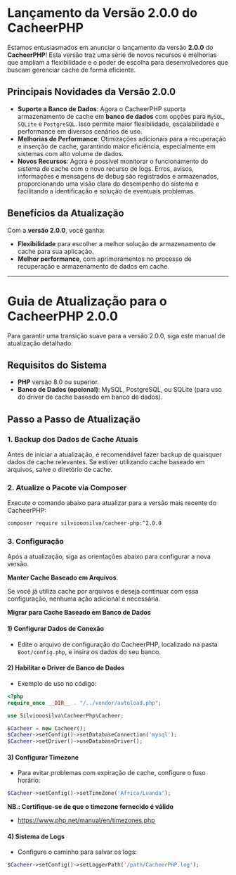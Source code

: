 # Lançamento da Versão 2.0.0 do CacheerPHP

Estamos entusiasmados em anunciar o lançamento da versão **2.0.0** do **CacheerPHP**! Esta versão traz uma série de novos recursos e melhorias que ampliam a flexibilidade e o poder de escolha para desenvolvedores que buscam gerenciar cache de forma eficiente.

## Principais Novidades da Versão 2.0.0

- **Suporte a Banco de Dados**: Agora o CacheerPHP suporta armazenamento de cache em **banco de dados** com opções para `MySQL`, `SQLite` e `PostgreSQL`. Isso permite maior flexibilidade, escalabilidade e performance em diversos cenários de uso.
- **Melhorias de Performance**: Otimizações adicionais para a recuperação e inserção de cache, garantindo maior eficiência, especialmente em sistemas com alto volume de dados.
- **Novos Recursos**: Agora é possível monitorar o funcionamento do sistema de cache com o novo recurso de logs. Erros, avisos, informações e mensagens de debug são registrados e armazenados, proporcionando uma visão clara do desempenho do sistema e facilitando a identificação e solução de eventuais problemas.

## Benefícios da Atualização

Com a **versão 2.0.0**, você ganha:

- **Flexibilidade** para escolher a melhor solução de armazenamento de cache para sua aplicação.
- **Melhor performance**, com aprimoramentos no processo de recuperação e armazenamento de dados em cache.

---

# Guia de Atualização para o CacheerPHP 2.0.0

Para garantir uma transição suave para a versão 2.0.0, siga este manual de atualização detalhado.

## Requisitos do Sistema

- **PHP** versão 8.0 ou superior.
- **Banco de Dados (opcional)**: MySQL, PostgreSQL, ou SQLite (para uso do driver de cache baseado em banco de dados).

## Passo a Passo de Atualização

### 1. Backup dos Dados de Cache Atuais

Antes de iniciar a atualização, é recomendável fazer backup de quaisquer dados de cache relevantes. Se estiver utilizando cache baseado em arquivos, salve o diretório de cache.

### 2. Atualize o Pacote via Composer

Execute o comando abaixo para atualizar para a versão mais recente do CacheerPHP:

```bash
composer require silviooosilva/cacheer-php:^2.0.0
```

### 3. Configuração
Após a atualização, siga as orientações abaixo para configurar a nova versão.

**Manter Cache Baseado em Arquivos**.

Se você já utiliza cache por arquivos e deseja continuar com essa configuração, nenhuma ação adicional é necessária.

**Migrar para Cache Baseado em Banco de Dados**

#### 1) Configurar Dados de Conexão

- Edite o arquivo de configuração do CacheerPHP, localizado na pasta ```Boot/config.php```, e insira os dados do seu banco.

#### 2) Habilitar o Driver de Banco de Dados
- Exemplo de uso no código: 

```php
<?php
require_once __DIR__ . "/../vendor/autoload.php";

use Silviooosilva\CacheerPhp\Cacheer;

$Cacheer = new Cacheer();
$Cacheer->setConfig()->setDatabaseConnection('mysql');
$Cacheer->setDriver()->useDatabaseDriver();

```

#### 3) Configurar Timezone 

- Para evitar problemas com expiração de cache, configure o fuso horário:

```php
$Cacheer->setConfig()->setTimeZone('Africa/Luanda');
```
**NB.: Certifique-se de que o timezone fornecido é válido**
- https://www.php.net/manual/en/timezones.php 

#### 4) Sistema de Logs

- Configure o caminho para salvar os logs:

```php
$Cacheer->setConfig()->setLoggerPath('/path/CacheerPHP.log');
```